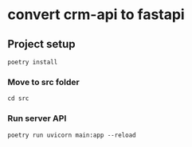 # convert crm-api to fastapi

## Project setup
```
poetry install
```

### Move to src folder
```
cd src
```

### Run server API
```
poetry run uvicorn main:app --reload
```
